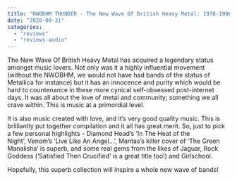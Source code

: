 ```yaml
---
title: "NWOBHM THUNDER - The New Wave Of British Heavy Metal: 1978-1986"
date: "2020-08-31"
categories: 
  - "reviews"
  - "reviews-audio"
---
```


The New Wave Of British Heavy Metal has acquired a legendary status amongst music lovers. Not only was it a highly influential movement (without the NWOBHM, we would not have had bands of the status of Metallica for instance) but it has an innocence and purity which would be hard to countenance in these more cynical self-obsessed post-internet days. It was all about the love of metal and community; something we all crave within. This is music at a primordial level.

It is also music created with love, and it’s very good quality music. This is brilliantly put together compilation and it all has great merit. So, just to pick a few personal highlights - Diamond Head’s ‘In The Heat of the Night’, Venom’s ‘Live Like An Angel…’, Mantas’s killer cover of ‘The Green Manalisha’ is superb, and some real gems from the likes of Jaguar, Rock Goddess (‘Satisfied Then Crucified’ is a great title too!) and Girlschool.

Hopefully, this superb collection will inspire a whole new wave of bands!
